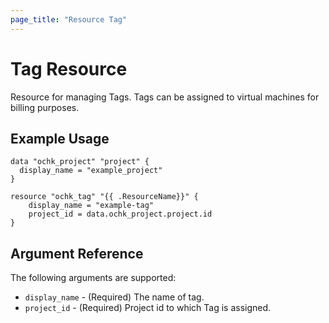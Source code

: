 ```yaml
---
page_title: "Resource Tag"
---
```


# Tag Resource

Resource for managing Tags. Tags can be assigned to virtual machines for billing purposes.

## Example Usage

```hcl
data "ochk_project" "project" {
  display_name = "example_project"
}

resource "ochk_tag" "{{ .ResourceName}}" {
    display_name = "example-tag"
    project_id = data.ochk_project.project.id
}
```

## Argument Reference
The following arguments are supported:
* `display_name` - (Required) The name of tag.
* `project_id` - (Required) Project id to which Tag is assigned.
